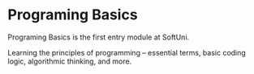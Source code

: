 # Programing Basics

Programing Basics is the first entry module at SoftUni.
  
Learning the principles of programming – essential terms, basic coding logic, algorithmic thinking, and more.
